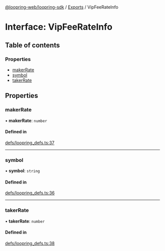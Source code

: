 [@loopring-web/loopring-sdk](../README.md) / [Exports](../modules.md) / VipFeeRateInfo

# Interface: VipFeeRateInfo

## Table of contents

### Properties

- [makerRate](VipFeeRateInfo.md#makerrate)
- [symbol](VipFeeRateInfo.md#symbol)
- [takerRate](VipFeeRateInfo.md#takerrate)

## Properties

### makerRate

• **makerRate**: `number`

#### Defined in

[defs/loopring_defs.ts:37](https://github.com/Loopring/loopring_sdk/blob/a4b843d/src/defs/loopring_defs.ts#L37)

___

### symbol

• **symbol**: `string`

#### Defined in

[defs/loopring_defs.ts:36](https://github.com/Loopring/loopring_sdk/blob/a4b843d/src/defs/loopring_defs.ts#L36)

___

### takerRate

• **takerRate**: `number`

#### Defined in

[defs/loopring_defs.ts:38](https://github.com/Loopring/loopring_sdk/blob/a4b843d/src/defs/loopring_defs.ts#L38)

